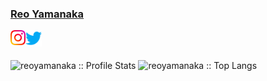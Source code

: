 ### [Reo Yamanaka](https://www.reo-yk.com)

<a href="https://www.instagram.com/o_reo807/">
  <img align="left" width="24px" src="icon/Instagram.svg" />
</a>
<a href="https://twitter.com/YamanakaReo">
  <img align="left" width="26px" src="icon/Twitter.svg" />
</a>
<br>
<br>

<p align="left">
  <img heigth="195" src="https://github-readme-stats.vercel.app/api?username=reoyamanaka&show_icons=true&theme=synthwave" alt="reoyamanaka :: Profile Stats" />
  <img height="195" src="https://github-readme-stats.vercel.app/api/top-langs/?username=reoyamanaka&langs_count=10&theme=synthwave&layout=compact" alt="reoyamanaka :: Top Langs" />
</p